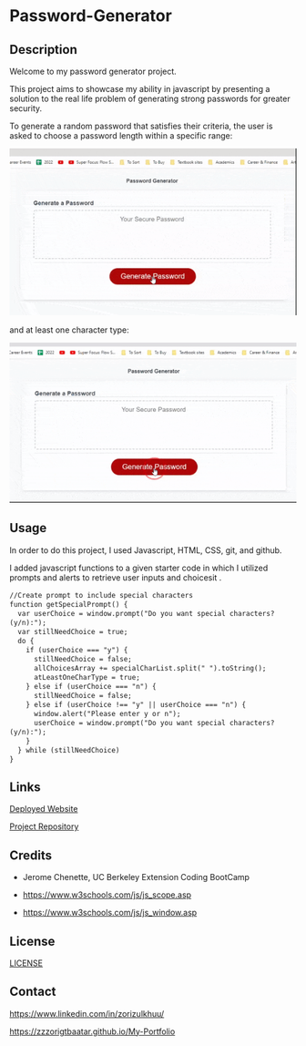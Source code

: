 # Password-Generator

## Description 

Welcome to my password generator project.

This project aims to showcase my ability in javascript by presenting a solution to the real life problem of generating strong passwords for greater security.

To generate a random password that satisfies their criteria, the user is asked to choose a password length within a specific range:

![](./assets/images/password-generator-demo1.gif)

and at least one character type:

![](./assets/images/password-generator-demo2.gif)

## Usage

In order to do this project, I used Javascript, HTML, CSS, git, and github.

I added javascript functions to a given starter code in which I utilized prompts and alerts to retrieve user inputs and choicesit .

```
//Create prompt to include special characters
function getSpecialPrompt() {
  var userChoice = window.prompt("Do you want special characters? (y/n):");
  var stillNeedChoice = true;
  do {
    if (userChoice === "y") {
      stillNeedChoice = false;
      allChoicesArray += specialCharList.split(" ").toString();
      atLeastOneCharType = true;
    } else if (userChoice === "n") {
      stillNeedChoice = false;
    } else if (userChoice !== "y" || userChoice === "n") {
      window.alert("Please enter y or n");
      userChoice = window.prompt("Do you want special characters? (y/n):");
    }
  } while (stillNeedChoice)
}
```

## Links

[Deployed Website](https://zzzorigtbaatar.github.io/Password-Generator/)

[Project Repository](https://github.com/zzzorigtbaatar/Password-Generator)

## Credits

* Jerome Chenette, UC Berkeley Extension Coding BootCamp

* https://www.w3schools.com/js/js_scope.asp

* https://www.w3schools.com/js/js_window.asp

## License

[LICENSE](/LICENSE)

## Contact

https://www.linkedin.com/in/zorizulkhuu/

https://zzzorigtbaatar.github.io/My-Portfolio